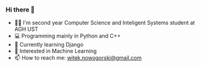 ### Hi there 👋

- 👨‍🎓 I'm second year Computer Science and Inteligent Systems student at AGH UST
- 💻 Programming mainly in Python and C++
- 🌱 Currently learning Django
- 🤔 Interested in Machine Learning
- 📫 How to reach me: witek.nowogorski@gmail.com
